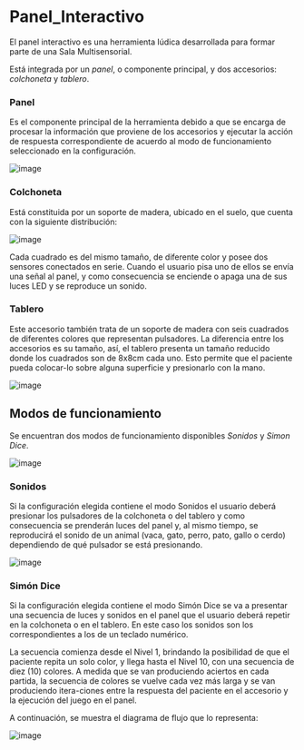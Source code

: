 # Panel_Interactivo

El panel interactivo es una herramienta lúdica desarrollada para formar parte de una Sala Multisensorial.

Está integrada por un *panel*, o componente principal, y dos accesorios: *colchoneta* y *tablero*.

### Panel
Es el componente principal de la herramienta debido a que se encarga de procesar la información
que proviene de los accesorios y ejecutar la acción de respuesta correspondiente de acuerdo al modo de 
funcionamiento seleccionado en la configuración.

![image](https://user-images.githubusercontent.com/71729076/115129402-edaa6500-9fbb-11eb-8d93-c477bec4cb93.png)

### Colchoneta
Está constituida por un soporte de madera, ubicado en el suelo, que cuenta con la siguiente distribución:

![image](https://user-images.githubusercontent.com/71729076/115129449-67dae980-9fbc-11eb-8528-989a0f2b0501.png)

Cada cuadrado es del mismo tamaño, de diferente color y posee dos sensores conectados en serie. Cuando el usuario pisa uno 
de ellos se envía una señal al panel, y como consecuencia se enciende o apaga una de sus luces LED y se reproduce un sonido.

### Tablero
Este accesorio también trata de un soporte de madera con seis cuadrados de diferentes colores que representan
pulsadores. La diferencia entre los accesorios es su tamaño, así, el tablero presenta un tamaño reducido 
donde los cuadrados son de 8x8cm cada uno. Esto permite que el paciente pueda colocar-lo sobre alguna superficie
y presionarlo con la mano.

![image](https://user-images.githubusercontent.com/71729076/115129520-239c1900-9fbd-11eb-939e-5a408240cfb7.png)

## Modos de funcionamiento
Se encuentran dos modos de funcionamiento disponibles *Sonidos* y *Simon Dice*.

![image](https://user-images.githubusercontent.com/71729076/115129390-dc615880-9fbb-11eb-864d-9f69c2eae9f6.png)

### Sonidos
Si la configuración elegida contiene el modo Sonidos el usuario deberá presionar los pulsadores de la colchoneta
o del tablero y como consecuencia se prenderán luces del panel y, al mismo tiempo, se reproducirá el sonido de 
un animal (vaca, gato, perro, pato, gallo o cerdo) dependiendo de qué pulsador se está presionando.

![image](https://user-images.githubusercontent.com/71729076/115129570-855c8300-9fbd-11eb-9e51-144aaed60a89.png)

### Simón Dice
Si la configuración elegida contiene el modo Simón Dice se va a presentar una secuencia de luces y sonidos en
el panel que el usuario deberá repetir en la colchoneta o en el tablero. En este caso los sonidos son los
correspondientes a los de un teclado numérico.

La secuencia comienza desde el Nivel 1, brindando la posibilidad de que el paciente repita un solo color, 
y llega hasta el Nivel 10, con una secuencia de diez (10) colores. A medida que se van produciendo aciertos en
cada partida, la secuencia de colores se vuelve cada vez más larga y se van produciendo itera-ciones entre la 
respuesta del paciente en el accesorio y la ejecución del juego en el panel.

A continuación, se muestra el diagrama de flujo que lo representa:

![image](https://user-images.githubusercontent.com/71729076/115129597-dc625800-9fbd-11eb-9180-08836022846d.png)

